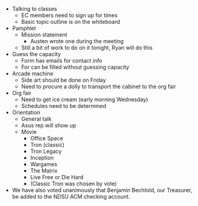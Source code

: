 <!-- 		@page { margin: 0.79in } 		P { margin-bottom: 0.08in } -->
<ul>
	<li>Talking to classes
<ul>
	<li>EC members need to sign up for 		times</li>
	<li>Basic topic outline is on the 		whiteboard</li>
</ul>
</li>
	<li>Pamphlet
<ul>
	<li>Mission statement
<ul>
	<li>Austen wrote one during the 			meeting</li>
</ul>
</li>
	<li>Still a bit of work to do on it 		tonight, Ryan will do this</li>
</ul>
</li>
	<li>Guess the capacity
<ul>
	<li>Form has emails for contact info</li>
	<li>For can be filled without 		guessing capacity</li>
</ul>
</li>
	<li>Arcade machine
<ul>
	<li>Side art should be done on Friday</li>
	<li>Need to procure a dolly to 		transport the cabinet to the org fair</li>
</ul>
</li>
	<li>Org fair
<ul>
	<li>Need to get ice cream (early 		morning Wednesday)</li>
	<li>Schedules need to be determined</li>
</ul>
</li>
	<li>Orientation
<ul>
	<li>General talk</li>
	<li>Asus rep will show up</li>
	<li>Movie
<ul>
	<li>Office Space</li>
	<li>Tron (classic)</li>
	<li>Tron Legacy</li>
	<li>Inception</li>
	<li>Wargames</li>
	<li>The Matrix</li>
	<li>Live Free or Die Hard</li>
	<li>(Classic Tron was chosen by 			vote)</li>
</ul>
</li>
</ul>
</li>
	<li>We have also voted unanimously that Benjamin Bechtold, our Treasurer, be added to the NDSU ACM checking account.</li>
</ul>